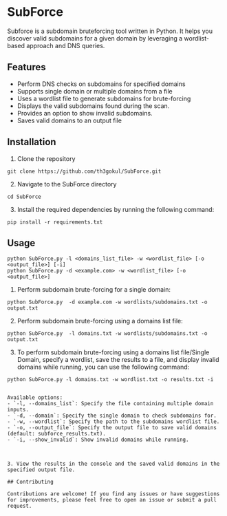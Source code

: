 # SubForce

Subforce is a subdomain bruteforcing tool written in Python. It helps you discover valid subdomains for a given domain by leveraging a wordlist-based approach and DNS queries.

## Features

- Perform DNS checks on subdomains for specified domains
- Supports single domain or multiple domains from a file
- Uses a wordlist file to generate subdomains for brute-forcing
- Displays the valid subdomains found during the scan.
- Provides an option to show invalid subdomains.
- Saves valid domains to an output file

## Installation

1. Clone the repository
```shell
git clone https://github.com/th3gokul/SubForce.git
```
2. Navigate to the SubForce directory
```shell
cd SubForce
```
3. Install the required dependencies by running the following command:
```shell
pip install -r requirements.txt
```

## Usage

```shell
python SubForce.py -l <domains_list_file> -w <wordlist_file> [-o <output_file>] [-i]
python SubForce.py -d <example.com> -w <wordlist_file> [-o <output_file>]
```
1. Perform subdomain brute-forcing for a single domain:
```shell
python SubForce.py  -d example.com -w wordlists/subdomains.txt -o output.txt

```
2. Perform subdomain brute-forcing using a domains list file:
```shell
python SubForce.py  -l domains.txt -w wordlists/subdomains.txt -o output.txt
```
3. To perform subdomain brute-forcing using a domains list file/Single Domain, specify a wordlist, save the results to a file, and display invalid domains while running, you can use the following command:
```shell
python SubForce.py -l domains.txt -w wordlist.txt -o results.txt -i


Available options:
- `-l, --domains_list`: Specify the file containing multiple domain inputs.
- `-d, --domain`: Specify the single domain to check subdomains for.
- `-w, --wordlist`: Specify the path to the subdomains wordlist file.
- `-o, --output_file`: Specify the output file to save valid domains (default: subforce_results.txt).
- `-i, --show_invalid`: Show invalid domains while running.



3. View the results in the console and the saved valid domains in the specified output file.

## Contributing

Contributions are welcome! If you find any issues or have suggestions for improvements, please feel free to open an issue or submit a pull request.


